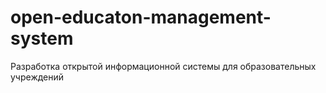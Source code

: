 # open-educaton-management-system

Разработка открытой информационной системы для образовательных учреждений